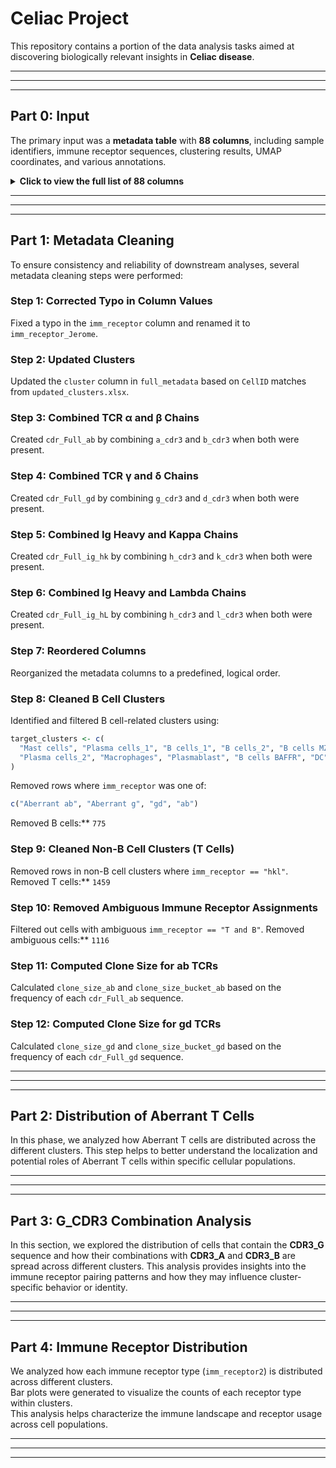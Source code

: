 # Celiac Project

This repository contains a portion of the data analysis tasks aimed at discovering biologically relevant insights in **Celiac disease**.

---
---
---

## Part 0: Input

The primary input was a **metadata table** with **88 columns**, including sample identifiers, immune receptor sequences, clustering results, UMAP coordinates, and various annotations.

<details>
<summary><strong>Click to view the full list of 88 columns</strong></summary>

```
"PatientName"                          "g_cdr3"                               "d_cdr3"
"a_cdr3"                               "b_cdr3"                               "Patient"
"FolderName"                           "Diagnosis"                            "Timepoint"
"Run"                                  "Batch"                                "Tissue"
"Sorted"                               "Type"                                 "Technology"
"FolderNameMulti"                      "HTONameMulti"                         "scanpy_noint_UMAP_1"
"scanpy_noint_UMAP_2"                  "seurat_noint_cluster"                 "rPCA_k3_cluster"
"seurat_noint_UMAP_1"                  "seurat_noint_UMAP_2"                  "rPCA_k3_UMAP_1"
"rPCA_k3_UMAP_2"                       "rPCA_k5_cluster"                      "rPCA_k5_UMAP_1"
"rPCA_k5_UMAP_2"                       "rPCA_k10_cluster"                     "rPCA_k10_UMAP_1"
"rPCA_k10_UMAP_2"                      "rPCA_k20_cluster"                     "rPCA_k20_UMAP_1"
"rPCA_k20_UMAP_2"                      "scVI_no_hvg_leiden_cluster"           "scVI_no_hvg_MDE_1"
"scVI_no_hvg_MDE_2"                    "scVI_no_hvg_UMAP_1"                   "scVI_no_hvg_UMAP_2"
"scVI_with_hvg_leiden_scVI_1"          "scVI_with_hvg_leiden_scVI_1.2"        "scVI_with_hvg_leiden_scVI_1.5"
"scVI_with_hvg_leiden_scVI_1.8"        "scVI_with_hvg_leiden_scVI_2"          "scVI_with_hvg_MDE_1"
"scVI_with_hvg_MDE_2"                  "scVI_with_hvg_UMAP_1"                 "scVI_with_hvg_UMAP_2"
"scVI_with_hvg_paper_leiden_cluster"   "scVI_with_hvg_paper_MDE_1"            "scVI_with_hvg_paper_MDE_2"
"scVI_with_hvg_paper_UMAP_1"           "scVI_with_hvg_paper_UMAP_2"           "nCount_RNA"
"nFeature_RNA"                         "CellID"                               "doubletCluster"
"doubletCell"                          "doublet"                              "mt_ratio"
"scVI_with_hvg_leiden_scVI_1.5_subset" "TRAV"                                 "TRBV"
"TRGV"                                 "TRDV"                                 "TRAJ"
"TRBJ"                                 "TRGJ"                                 "TRDJ"
"contigCount_T"                        "file_T"                               "h_cdr3"
"k_cdr3"                               "l_cdr3"                               "IGHV"
"IGKV"                                 "IGLV"                                 "IGHJ"
"IGKJ"                                 "IGLJ"                                 "contigCount_B"
"file_B"                               "imm_receptor"                         "cluster"
"clone_size_ab"                        "clone_size_gd"                        "clone_size_bucket_gd"
"clone_size_bucket_ab"
```

</details>

---
---
---

## Part 1: Metadata Cleaning

To ensure consistency and reliability of downstream analyses, several metadata cleaning steps were performed:

### Step 1: Corrected Typo in Column Values  
Fixed a typo in the `imm_receptor` column and renamed it to `imm_receptor_Jerome`.

### Step 2: Updated Clusters  
Updated the `cluster` column in `full_metadata` based on `CellID` matches from `updated_clusters.xlsx`.

### Step 3: Combined TCR α and β Chains  
Created `cdr_Full_ab` by combining `a_cdr3` and `b_cdr3` when both were present.

### Step 4: Combined TCR γ and δ Chains  
Created `cdr_Full_gd` by combining `g_cdr3` and `d_cdr3` when both were present.

### Step 5: Combined Ig Heavy and Kappa Chains  
Created `cdr_Full_ig_hk` by combining `h_cdr3` and `k_cdr3` when both were present.

### Step 6: Combined Ig Heavy and Lambda Chains  
Created `cdr_Full_ig_hL` by combining `h_cdr3` and `l_cdr3` when both were present.

### Step 7: Reordered Columns  
Reorganized the metadata columns to a predefined, logical order.

### Step 8: Cleaned B Cell Clusters  
Identified and filtered B cell-related clusters using:

```r
target_clusters <- c(
  "Mast cells", "Plasma cells_1", "B cells_1", "B cells_2", "B cells MZB1+",
  "Plasma cells_2", "Macrophages", "Plasmablast", "B cells BAFFR", "DC"
)
```

Removed rows where `imm_receptor` was one of:
```r
c("Aberrant ab", "Aberrant g", "gd", "ab")
```
Removed B cells:** `775`

### Step 9: Cleaned Non-B Cell Clusters (T Cells)  
Removed rows in non-B cell clusters where `imm_receptor == "hkl"`.
Removed T cells:** `1459`

### Step 10: Removed Ambiguous Immune Receptor Assignments  
Filtered out cells with ambiguous `imm_receptor == "T and B"`.
Removed ambiguous cells:** `1116`

### Step 11: Computed Clone Size for ab TCRs  
Calculated `clone_size_ab` and `clone_size_bucket_ab` based on the frequency of each `cdr_Full_ab` sequence.

### Step 12: Computed Clone Size for gd TCRs  
Calculated `clone_size_gd` and `clone_size_bucket_gd` based on the frequency of each `cdr_Full_gd` sequence.

---
---
---

## Part 2: Distribution of Aberrant T Cells
In this phase, we analyzed how Aberrant T cells are distributed across the different clusters. This step helps to better understand the localization and potential roles of Aberrant T cells within specific cellular populations.

---
---
---

## Part 3: G_CDR3 Combination Analysis
In this section, we explored the distribution of cells that contain the **CDR3_G** sequence and how their combinations with **CDR3_A** and **CDR3_B** are spread across different clusters. This analysis provides insights into the immune receptor pairing patterns and how they may influence cluster-specific behavior or identity.

---
---
---


## Part 4: Immune Receptor Distribution
We analyzed how each immune receptor type (`imm_receptor2`) is distributed across different clusters.  
Bar plots were generated to visualize the counts of each receptor type within clusters.  
This analysis helps characterize the immune landscape and receptor usage across cell populations.

---
---
---